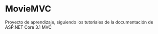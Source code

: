 # MovieMVC
Proyecto de aprendizaje, siguiendo los tutoriales de la documentación de ASP.NET Core 3.1 MVC
